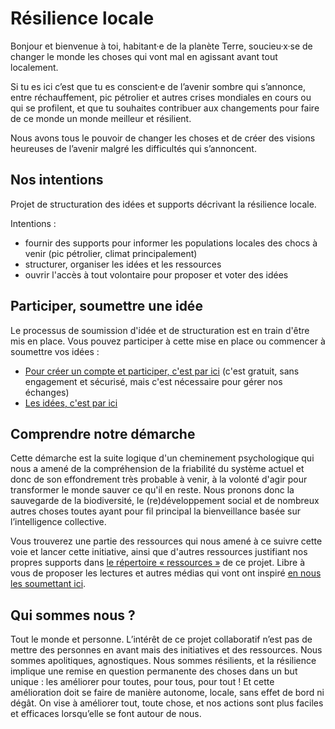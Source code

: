 # Résilience locale

Bonjour et bienvenue à toi, habitant·e de la planète Terre, soucieu·x·se de changer le monde les choses qui vont mal en agissant avant tout localement.

Si tu es ici c’est que tu es conscient·e de l’avenir sombre qui s’annonce, entre réchauffement, pic pétrolier et autres crises mondiales en cours ou qui se profilent, et que tu souhaites contribuer aux changements pour faire de ce monde un monde meilleur et résilient.

Nous avons tous le pouvoir de changer les choses et de créer des visions heureuses de l’avenir malgré les difficultés qui s’annoncent.


## Nos intentions

Projet de structuration des idées et supports décrivant la résilience locale.

Intentions :

- fournir des supports pour informer les populations locales des chocs à venir (pic pétrolier, climat principalement)
- structurer, organiser les idées et les ressources
- ouvrir l'accès à tout volontaire pour proposer et voter des idées

## Participer, soumettre une idée

Le processus de soumission d'idée et de structuration est en train d'être mis en place. Vous pouvez participer à cette mise en place ou commencer à soumettre vos idées :

- [Pour créer un compte et participer, c'est par ici](https://github.com/join?ref_cta=Sign+up&ref_loc=header+logged+out&ref_page=%2F%3Cuser-name%3E%2F%3Crepo-name%3E%2Fissues%2Findex&source=header-repo&source_repo=mbrehin%2Fresilience-locale) (c'est gratuit, sans engagement et sécurisé, mais c'est nécessaire pour gérer nos échanges)
- [Les idées, c'est par ici](https://github.com/mbrehin/resilience-locale/projects/1)

## Comprendre notre démarche

Cette démarche est la suite logique d'un cheminement psychologique qui nous a amené de la compréhension de la friabilité du système actuel et donc de son effondrement très probable à venir, à la volonté d'agir pour transformer le monde sauver ce qu'il en reste. Nous pronons donc la sauvegarde de la biodiversité, le (re)développement social et de nombreux autres choses toutes ayant pour fil principal la bienveillance basée sur l’intelligence collective.

Vous trouverez une partie des ressources qui nous amené à ce suivre cette voie et lancer cette initiative, ainsi que d'autres ressources justifiant nos propres supports dans [le répertoire « ressources »](https://github.com/mbrehin/Soisy-resilience-locale/blob/master/ressources/README.md) de ce projet. Libre à vous de proposer les lectures et autres médias qui vont ont inspiré [en nous les soumettant ici](https://github.com/mbrehin/Soisy-resilience-locale/projects/2).

## Qui sommes nous ?

Tout le monde et personne. L’intérêt de ce projet collaboratif n’est pas de mettre des personnes en avant mais des initiatives et des ressources. Nous sommes apolitiques, agnostiques. Nous sommes résilients, et la résilience implique une remise en question permanente des choses dans un but unique : les améliorer pour toutes, pour tous, pour tout ! Et cette amélioration doit se faire de manière autonome, locale, sans effet de bord ni dégât. On vise à améliorer tout, toute chose, et nos actions sont plus faciles et efficaces lorsqu’elle se font autour de nous.
